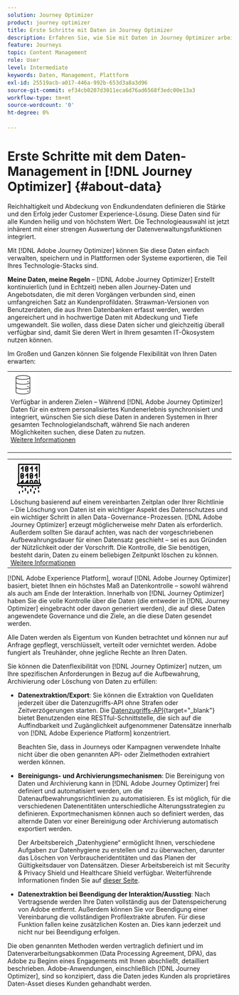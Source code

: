 ```yaml
---
solution: Journey Optimizer
product: journey optimizer
title: Erste Schritte mit Daten in Journey Optimizer
description: Erfahren Sie, wie Sie mit Daten in Journey Optimizer arbeiten können
feature: Journeys
topic: Content Management
role: User
level: Intermediate
keywords: Daten, Management, Plattform
exl-id: 25519acb-a017-446a-992b-653d3a8a3d96
source-git-commit: ef34cb0207d3011eca6d76ad6568f3edc00e13a3
workflow-type: tm+mt
source-wordcount: '0'
ht-degree: 0%

---
```


# Erste Schritte mit dem Daten-Management in [!DNL Journey Optimizer] {#about-data}

Reichhaltigkeit und Abdeckung von Endkundendaten definieren die Stärke und den Erfolg jeder Customer Experience-Lösung. Diese Daten sind für alle Kunden heilig und von höchstem Wert. Die Technologieauswahl ist jetzt inhärent mit einer strengen Auswertung der Datenverwaltungsfunktionen integriert.

Mit [!DNL Adobe Journey Optimizer] können Sie diese Daten einfach verwalten, speichern und in Plattformen oder Systeme exportieren, die Teil Ihres Technologie-Stacks sind.

**Meine Daten, meine Regeln** – [!DNL Adobe Journey Optimizer] Erstellt kontinuierlich (und in Echtzeit) neben allen Journey-Daten und Angebotsdaten, die mit deren Vorgängen verbunden sind, einen umfangreichen Satz an Kundenprofildaten. Strawman-Versionen von Benutzerdaten, die aus Ihren Datenbanken erfasst werden, werden angereichert und in hochwertige Daten mit Abdeckung und Tiefe umgewandelt. Sie wollen, dass diese Daten sicher und gleichzeitig überall verfügbar sind, damit Sie deren Wert in Ihrem gesamten IT-Ökosystem nutzen können.

Im Großen und Ganzen können Sie folgende Flexibilität von Ihren Daten erwarten:


<table style="table-layout:fixed">
<tr style="border: 0;">
  <td>
    <div><img alt="Ziele" src="assets/do-not-localize/dest.png" /> 
 <br>Verfügbar in anderen Zielen – Während [!DNL Adobe Journey Optimizer] Daten für ein extrem personalisiertes Kundenerlebnis synchronisiert und integriert, wünschen Sie sich diese Daten in anderen Systemen in Ihrer gesamten Technologielandschaft, während Sie nach anderen Möglichkeiten suchen, diese Daten zu nutzen.
    <div>
     <a href="../start/ajo-integrations.md">Weitere Informationen</a></div>
    </div>
    <br>
  </td>
</tr>
</table>

<!--td>
    <div><img alt="retention" src="assets/do-not-localize/retention.png" />  
    <br>Retained for a stipulated duration – Industry or regional regulations (such as GDPR or CCPA) or internal data governance policies stipulate how long or how short a duration, data needs to be maintained or archived in Adobe Experience Platform Data Lake. <a href="../privacy/get-started-privacy.md">Learn more</a></div>
  </td>
</tr>
<tr style="border: 0;"-->
<table style="table-layout:fixed">
<tr style="border: 0;">
  <td>
    <div><img alt="Richtlinie" src="assets/do-not-localize/policy.png" /> 
 <br>Löschung basierend auf einem vereinbarten Zeitplan oder Ihrer Richtlinie – Die Löschung von Daten ist ein wichtiger Aspekt des Datenschutzes und ein wichtiger Schritt in allen Data-Governance-Prozessen. [!DNL Adobe Journey Optimizer] erzeugt möglicherweise mehr Daten als erforderlich. Außerdem sollten Sie darauf achten, was nach der vorgeschriebenen Aufbewahrungsdauer für einen Datensatz geschieht – sei es aus Gründen der Nützlichkeit oder der Vorschrift. Die Kontrolle, die Sie benötigen, besteht darin, Daten zu einem beliebigen Zeitpunkt löschen zu können. 
    </div>
      <div>
     <a href="../privacy/data-hygiene.md">Weitere Informationen</a></div>
    </div>
  </td>
</tr>
</table>

[!DNL Adobe Experience Platform], worauf [!DNL Adobe Journey Optimizer] basiert, bietet Ihnen ein höchstes Maß an Datenkontrolle – sowohl während als auch am Ende der Interaktion. Innerhalb von [!DNL Journey Optimizer] haben Sie die volle Kontrolle über die Daten (die entweder in [!DNL Journey Optimizer] eingebracht oder davon generiert werden), die auf diese Daten angewendete Governance und die Ziele, an die diese Daten gesendet werden.

Alle Daten werden als Eigentum von Kunden betrachtet und können nur auf Anfrage gepflegt, verschlüsselt, verteilt oder vernichtet werden. Adobe fungiert als Treuhänder, ohne jegliche Rechte an Ihren Daten.

Sie können die Datenflexibilität von [!DNL Journey Optimizer] nutzen, um Ihre spezifischen Anforderungen in Bezug auf die Aufbewahrung, Archivierung oder Löschung von Daten zu erfüllen:

* **Datenextraktion/Export**: Sie können die Extraktion von Quelldaten jederzeit über die Datenzugriffs-API ohne Strafen oder Zeitverzögerungen starten. Die [Datenzugriffs-API](https://experienceleague.adobe.com/docs/experience-platform/data-access/api.html?lang=de){target="_blank"} bietet Benutzenden eine RESTful-Schnittstelle, die sich auf die Auffindbarkeit und Zugänglichkeit aufgenommener Datensätze innerhalb von [!DNL Adobe Experience Platform] konzentriert. <!--In the future (on roadmap), you can use file-based destinations to export and migrate log data from Adobe Journey Optimizer. -->

  Beachten Sie, dass in Journeys oder Kampagnen verwendete Inhalte nicht über die oben genannten API- oder Zielmethoden extrahiert werden können.

<!--
* **Profile Service Data Retention**: For Behavioral and Time series data appended to any Profile, you may choose to use Journey Optimizer’s default setting of retaining this data for up to 30 days from the date of its addition to a Profile, or until an alternative time-period selected by the you. The time that Adobe keeps this data varies from contract to contract, and is outlined in an organization’s data retention policy.

  Learn more about Experience Event expirations in [Adobe Experience Platform documentation](https://experienceleague.adobe.com/docs/experience-platform/profile/event-expirations.html){target="_blank"}.
-->

* **Bereinigungs- und Archivierungsmechanismen**: Die Bereinigung von Daten und Archivierung kann in [!DNL Adobe Journey Optimizer] frei definiert und automatisiert werden, um die Datenaufbewahrungsrichtlinien zu automatisieren. Es ist möglich, für die verschiedenen Datenentitäten unterschiedliche Alterungsstrategien zu definieren. Exportmechanismen können auch so definiert werden, das alternde Daten vor einer Bereinigung oder Archivierung automatisch exportiert werden.

  Der Arbeitsbereich „Datenhygiene“ ermöglicht Ihnen, verschiedene Aufgaben zur Datenhygiene zu erstellen und zu überwachen, darunter das Löschen von Verbraucheridentitäten und das Planen der Gültigkeitsdauer von Datensätzen. Dieser Arbeitsbereich ist mit Security &amp; Privacy Shield und Healthcare Shield verfügbar. Weiterführende Informationen finden Sie auf [dieser Seite](../privacy/data-hygiene.md).

<!--
* **Data Lake and Deletions**: Customer Data stored in the Data Lake can be retained by Journey Optimizer:
    
    * for 7 days to facilitate the onboarding of Customer Data into the Profile Services, after which it may be permanently deleted, or
    * until chosen to be deleted by you

-->

* **Datenextraktion bei Beendigung der Interaktion/Ausstieg**: Nach Vertragsende werden Ihre Daten vollständig aus der Datenspeicherung von Adobe entfernt. Außerdem können Sie vor Beendigung einer Vereinbarung die vollständigen Profilextrakte abrufen. Für diese Funktion fallen keine zusätzlichen Kosten an. Dies kann jederzeit und nicht nur bei Beendigung erfolgen.

Die oben genannten Methoden werden vertraglich definiert und im Datenverarbeitungsabkommen (Data Processing Agreement, DPA), das Adobe zu Beginn eines Engagements mit Ihnen abschließt, detailliert beschrieben. Adobe-Anwendungen, einschließlich [!DNL Journey Optimizer], sind so konzipiert, dass die Daten jedes Kunden als proprietäres Daten-Asset dieses Kunden gehandhabt werden.
